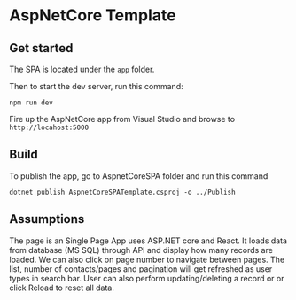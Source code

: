# AspNetCore Template

## Get started

The SPA is located under the `app` folder.

Then to start the dev server, run this command:

`npm run dev`

Fire up the AspNetCore app from Visual Studio and browse to `http://locahost:5000`

## Build

To publish the app, go to AspnetCoreSPA folder and run this command

`dotnet publish AspnetCoreSPATemplate.csproj -o ../Publish`

## Assumptions

The page is an Single Page App uses ASP.NET core and React. It loads data from database (MS SQL) through API and display how many records are loaded. 
We can also click on page number to navigate between pages. The list, number of contacts/pages and pagination will get refreshed as user types in search bar. User can also perform updating/deleting a record or or click Reload to reset all data.


